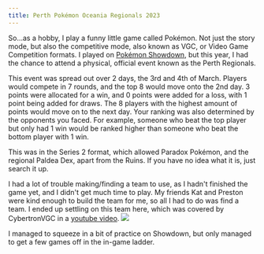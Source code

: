 ```yaml
---
title: Perth Pokémon Oceania Regionals 2023
---
```


So...as a hobby, I play a funny little game called Pokémon. Not just the story mode, but also the competitive mode, also known as VGC, or Video Game Competition formats. I played on [Pokémon Showdown](https://play.pokemonshowdown.com), but this year, I had the chance to attend a physical, official event known as the Perth Regionals.

This event was spread out over 2 days, the 3rd and 4th of March. Players would compete in 7 rounds, and the top 8 would move onto the 2nd day. 3 points were allocated for a win, and 0 points were added for a loss, with 1 point being added for draws. The 8 players with the highest amount of points would move on to the next day. Your ranking was also determined by the opponents you faced. For example, someone who beat the top player but only had 1 win would be ranked higher than someone who beat the bottom player with 1 win.

This was in the Series 2 format, which allowed Paradox Pokémon, and the regional Paldea Dex, apart from the Ruins. If you have no idea what it is, just search it up.

I had a lot of trouble making/finding a team to use, as I hadn't finished the game yet, and I didn't get much time to play. My friends Kat and Preston were kind enough to build the team for me, so all I had to do was find a team. I ended up settling on this team here, which was covered by CybertronVGC in a [youtube video](https://www.youtube.com/watch?v=zvyGNSWsdPU).
![](writings%20images/vgc_thing.png)

I managed to squeeze in a bit of practice on Showdown, but only managed to get a few games off in the in-game ladder.